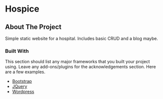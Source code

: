 # Hospice
## About The Project
Simple static website for a hospital. Includes basic CRUD and a blog maybe.

### Built With
This section should list any major frameworks that you built your project using. Leave any add-ons/plugins for the acknowledgements section. Here are a few examples.
* [Bootstrap](https://getbootstrap.com)
* [JQuery](https://jquery.com)
* [Wordpress](https://wordpress.com/)
